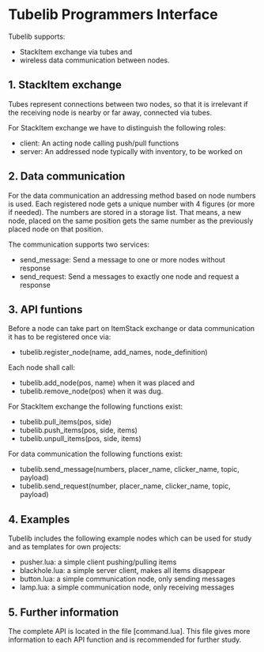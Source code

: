 # Tubelib Programmers Interface


Tubelib supports:
- StackItem exchange via tubes and
- wireless data communication between nodes.


## 1. StackItem exchange 

Tubes represent connections between two nodes, so that it is irrelevant
if the receiving node is nearby or far away, connected via tubes.

For StackItem exchange we have to distinguish the following roles:
- client: An acting node calling push/pull functions
- server: An addressed node typically with inventory, to be worked on


## 2. Data communication

For the data communication an addressing method based on node numbers is used. 
Each registered node gets a unique number with 4 figures (or more if needed).
The numbers are stored in a storage list. That means, a new node, placed on 
the same position gets the same number as the previously placed node on that 
position.

The communication supports two services:
- send_message: Send a message to one or more nodes without response
- send_request: Send a messages to exactly one node and request a response


## 3. API funtions

Before a node can take part on ItemStack exchange or data communication
it has to be registered once via:
- tubelib.register_node(name, add_names, node_definition)

Each node shall call:
- tubelib.add_node(pos, name) when it was placed and
- tubelib.remove_node(pos) when it was dug.

For StackItem exchange the following functions exist:
- tubelib.pull_items(pos, side)
- tubelib.push_items(pos, side, items)
- tubelib.unpull_items(pos, side, items)

For data communication the following functions exist:
- tubelib.send_message(numbers, placer_name, clicker_name, topic, payload)
- tubelib.send_request(number, placer_name, clicker_name, topic, payload)


## 4. Examples

Tubelib includes the following example nodes which can be used for study
and as templates for own projects:

- pusher.lua: 		a simple client pushing/pulling items
- blackhole.lua:	a simple server client, makes all items disappear
- button.lua:		a simple communication node, only sending messages
- lamp.lua:         a simple communication node, only receiving messages


## 5. Further information

The complete API is located in the file [command.lua]. This file gives more information to each
API function and is recommended for further study.

